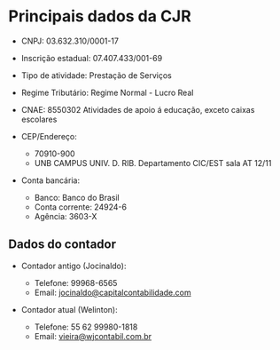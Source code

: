 # Principais dados da CJR


- CNPJ: 03.632.310/0001-17

- Inscrição estadual: 07.407.433/001-69

- Tipo de atividade: Prestação de Serviços
- Regime Tributário: Regime Normal - Lucro Real
- CNAE: 8550302 Atividades de apoio á educação, exceto caixas escolares 

- CEP/Endereço:
	- 70910-900
	- UNB CAMPUS UNIV. D. RIB. Departamento CIC/EST sala AT 12/11


- Conta bancária:
	- Banco: Banco do Brasil 
	- Conta corrente: 24924-6
	- Agência: 3603-X

## Dados do contador

- Contador antigo (Jocinaldo):
	- Telefone: 99968-6565
	- Email: jocinaldo@capitalcontabilidade.com

- Contador atual (Welinton):
	- Telefone: 55 62 99980-1818
	- Email: vieira@wjcontabil.com.br 
